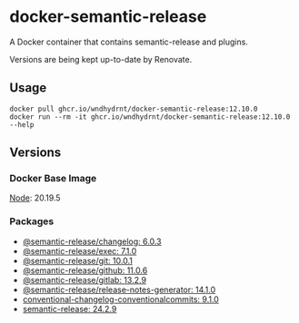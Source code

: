 # docker-semantic-release

A Docker container that contains semantic-release and plugins.

Versions are being kept up-to-date by Renovate.

## Usage

```shell
docker pull ghcr.io/wndhydrnt/docker-semantic-release:12.10.0
docker run --rm -it ghcr.io/wndhydrnt/docker-semantic-release:12.10.0 --help
```

## Versions

### Docker Base Image

[Node](https://hub.docker.com/_/node): 20.19.5

### Packages

- [@semantic-release/changelog: 6.0.3](https://www.npmjs.com/package/@semantic-release/changelog/v/6.0.3)
- [@semantic-release/exec: 7.1.0](https://www.npmjs.com/package/@semantic-release/exec/v/7.1.0)
- [@semantic-release/git: 10.0.1](https://www.npmjs.com/package/@semantic-release/git/v/10.0.1)
- [@semantic-release/github: 11.0.6](https://www.npmjs.com/package/@semantic-release/github/v/11.0.6)
- [@semantic-release/gitlab: 13.2.9](https://www.npmjs.com/package/@semantic-release/gitlab/v/13.2.9)
- [@semantic-release/release-notes-generator: 14.1.0](https://www.npmjs.com/package/@semantic-release/release-notes-generator/v/14.1.0)
- [conventional-changelog-conventionalcommits: 9.1.0](https://www.npmjs.com/package/conventional-changelog-conventionalcommits/v/9.1.0)
- [semantic-release: 24.2.9](https://www.npmjs.com/package/semantic-release/v/24.2.9)
